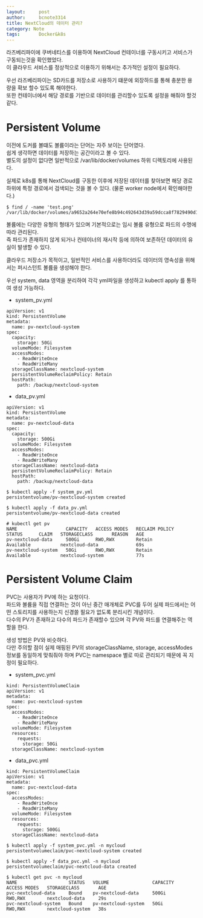 ```yaml
---
layout:     post
author:     bcnote3314
title: NextCloud의 데이터 관리?
category: Note
tags: 		Docker&k8s
---
```


라즈베리파이에 쿠버네티스를 이용하여 NextCloud 컨테이너를 구동시키고 서비스가 구동되는것을 확인했었다.  
이 클라우드 서비스를 정상적으로 이용하기 위해서는 추가적인 설정이 필요하다.  

우선 라즈베리파이는 SD카드를 저장소로 사용하기 떄문에 외장하드를 통해 충분한 용량을 확보 할수 있도록 해야한다.  
또한 컨테이너에서 해당 경로를 기반으로 데이터를 관리할수 있도록 설정을 해줘야 할것 같다.


# Persistent Volume

이전에 도커를 볼떄도 볼륨이라는 단어는 자주 보이는 단어였다.  
쉽게 생각하면 데이터를 저장하는 공간이라고 볼 수 있다.  
별도의 설정이 없다면 일반적으로 /var/lib/docker/volumes 하위 디렉토리에 사용된다.  

실제로 k8s를 통해 NextCloud를 구동한 이후에 저장된 데이터를 찾아보면 해당 경로 하위에 특정 경로에서 검색되는 것을 볼 수 있다. (물론 worker node에서 확인해야한다.)  

```
$ find / -name 'test.png'
/var/lib/docker/volumes/a9652a264e70efe8b94c492643d39a59dcca8f7829490d1f00a6f5543eeeb330/_data/data/wogus3314/files/Photos/test.png
```

볼륨에는 다양한 유형의 형태가 있으며 기본적으로는 임시 볼륨 유형으로 파드의 수명에 따라 관리된다.  
즉 파드가 존재하지 않게 되거나 컨테이너의 재시작 등에 의하여 보존하던 데이터의 유실이 발생할 수 있다.  

클라우드 저장소가 목적이고, 일반적인 서비스를 사용하더라도 데이터의 영속성을 위해서는 퍼시스턴트 볼륨을 생성해야 한다.  

우선 system, data 영역을 분리하여 각각 yml파일을 생성하고 kubectl apply 를 통하여 생성 가능하다.  

- system_pv.yml
```
apiVersion: v1
kind: PersistentVolume
metadata:
  name: pv-nextcloud-system
spec:
  capacity:
    storage: 50Gi
  volumeMode: Filesystem
  accessModes:
    - ReadWriteOnce
    - ReadWriteMany
  storageClassName: nextcloud-system
  persistentVolumeReclaimPolicy: Retain
  hostPath:
    path: /backup/nextcloud-system
```

- data_pv.yml
```
apiVersion: v1
kind: PersistentVolume
metadata:
  name: pv-nextcloud-data
spec:
  capacity:
    storage: 500Gi
  volumeMode: Filesystem
  accessModes:
    - ReadWriteOnce
    - ReadWriteMany
  storageClassName: nextcloud-data
  persistentVolumeReclaimPolicy: Retain
  hostPath:
    path: /backup/nextcloud-data
```


```
$ kubectl apply -f system_pv.yml
persistentvolume/pv-nextcloud-system created

$ kubectl apply -f data_pv.yml
persistentvolume/pv-nextcloud-data created

# kubectl get pv
NAME                  CAPACITY   ACCESS MODES   RECLAIM POLICY   STATUS      CLAIM   STORAGECLASS       REASON   AGE
pv-nextcloud-data     500Gi      RWO,RWX        Retain           Available           nextcloud-data              69s
pv-nextcloud-system   50Gi       RWO,RWX        Retain           Available           nextcloud-system            77s

```
  
# Persistent Volume Claim

PVC는 사용자가 PV에 하는 요청이다.  
파드와 볼륨을 직접 연결하는 것이 아닌 중간 매개체로 PVC를 두어 실제 파드에서는 어떤 스토리지를 사용하는지 신경쓸 필요가 없도록 분리시킨 개념이다.  
다수의 PV가 존재하고 다수의 파드가 존재할수 있으며 각 PV와 파드를 연결해주는 역할을 한다.  

생성 방법은 PV와 비슷하다.  
다만 주의할 점이 실제 매핑된 PV의 storageClassName, storage, accessModes 정보를 동일하게 맞춰줘야 하며 PVC는 namespace 별로 따로 관리되기 때문에 꼭 지정이 필요하다.
- system_pvc.yml
```
kind: PersistentVolumeClaim
apiVersion: v1
metadata:
  name: pvc-nextcloud-system
spec:
  accessModes:
    - ReadWriteOnce
    - ReadWriteMany
  volumeMode: Filesystem
  resources:
    requests:
      storage: 50Gi
  storageClassName: nextcloud-system
```

- data_pvc.yml
```
kind: PersistentVolumeClaim
apiVersion: v1
metadata:
  name: pvc-nextcloud-data
spec:
  accessModes:
    - ReadWriteOnce
    - ReadWriteMany
  volumeMode: Filesystem
  resources:
    requests:
      storage: 500Gi
  storageClassName: nextcloud-data
```

```
$ kubectl apply -f system_pvc.yml -n mycloud
persistentvolumeclaim/pvc-nextcloud-system created

$ kubectl apply -f data_pvc.yml -n mycloud
persistentvolumeclaim/pvc-nextcloud-data created

$ kubectl get pvc -n mycloud
NAME                   STATUS   VOLUME                CAPACITY   ACCESS MODES   STORAGECLASS       AGE
pvc-nextcloud-data     Bound    pv-nextcloud-data     500Gi      RWO,RWX        nextcloud-data     29s
pvc-nextcloud-system   Bound    pv-nextcloud-system   50Gi       RWO,RWX        nextcloud-system   38s

```


